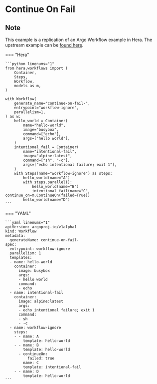 # Continue On Fail

## Note

This example is a replication of an Argo Workflow example in Hera.
The upstream example can be [found here](https://github.com/argoproj/argo-workflows/blob/main/examples/continue-on-fail.yaml).




=== "Hera"

    ```python linenums="1"
    from hera.workflows import (
        Container,
        Steps,
        Workflow,
        models as m,
    )

    with Workflow(
        generate_name="continue-on-fail-",
        entrypoint="workflow-ignore",
        parallelism=1,
    ) as w:
        hello_world = Container(
            name="hello-world",
            image="busybox",
            command=["echo"],
            args=["hello world"],
        )
        intentional_fail = Container(
            name="intentional-fail",
            image="alpine:latest",
            command=["sh", "-c"],
            args=["echo intentional failure; exit 1"],
        )
        with Steps(name="workflow-ignore") as steps:
            hello_world(name="A")
            with steps.parallel():
                hello_world(name="B")
                intentional_fail(name="C", continue_on=m.ContinueOn(failed=True))
            hello_world(name="D")
    ```

=== "YAML"

    ```yaml linenums="1"
    apiVersion: argoproj.io/v1alpha1
    kind: Workflow
    metadata:
      generateName: continue-on-fail-
    spec:
      entrypoint: workflow-ignore
      parallelism: 1
      templates:
      - name: hello-world
        container:
          image: busybox
          args:
          - hello world
          command:
          - echo
      - name: intentional-fail
        container:
          image: alpine:latest
          args:
          - echo intentional failure; exit 1
          command:
          - sh
          - -c
      - name: workflow-ignore
        steps:
        - - name: A
            template: hello-world
        - - name: B
            template: hello-world
          - continueOn:
              failed: true
            name: C
            template: intentional-fail
        - - name: D
            template: hello-world
    ```

